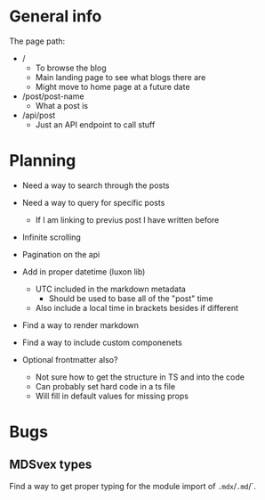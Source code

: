 # General info

The page path:
- /
  - To browse the blog
  - Main landing page to see what blogs there are
  - Might move to home page at a future date
- /post/post-name
  - What a post is
- /api/post
  - Just an API endpoint to call stuff

# Planning
- Need a way to search through the posts
- Need a way to query for specific posts
  - If I am linking to previus post I have written before
- Infinite scrolling
- Pagination on the api
- Add in proper datetime (luxon lib)
  - UTC included in the markdown metadata
    - Should be used to base all of the "post" time
  - Also include a local time in brackets besides if different
- Find a way to render markdown
- Find a way to include custom componenets

- Optional frontmatter also?
  - Not sure how to get the structure in TS and into the code
  - Can probably set hard code in a ts file
  - Will fill in default values for missing props

# Bugs

## MDSvex types
Find a way to get proper typing for the module import of `.mdx`/`.md`/`.

